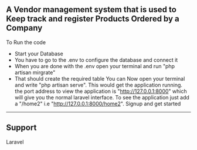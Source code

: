 A Vendor management system that is used to Keep track and register Products Ordered by a Company
---
To Run the code 
- Start your Database
- You have to go to the .env to configure the database and connect it
- When you are done with the .env open your terminal and run "php artisan mirgrate"
- That should create the required table 
You can Now open your terminal and write "php artisan serve". This would get the application running.
the port address to view the application is "http://127.0.0.1:8000" which will give you the normal laravel interface. To see the application just add a "/home2" i.e "http://127.0.0.1:8000/home2".
Signup and get started  
---
Support
---
Laravel

